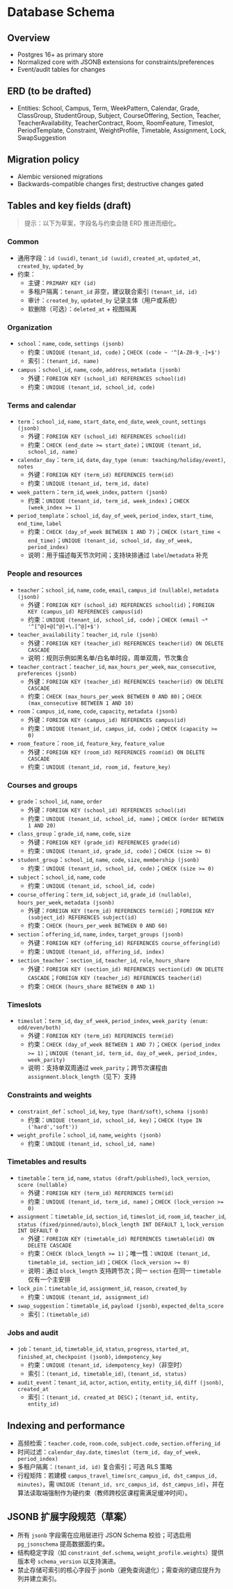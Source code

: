 # Database Schema

## Overview

- Postgres 16+ as primary store
- Normalized core with JSONB extensions for constraints/preferences
- Event/audit tables for changes

## ERD (to be drafted)

- Entities: School, Campus, Term, WeekPattern, Calendar, Grade, ClassGroup, StudentGroup, Subject, CourseOffering, Section, Teacher, TeacherAvailability, TeacherContract, Room, RoomFeature, Timeslot, PeriodTemplate, Constraint, WeightProfile, Timetable, Assignment, Lock, SwapSuggestion

## Migration policy

- Alembic versioned migrations
- Backwards-compatible changes first; destructive changes gated

## Tables and key fields (draft)

> 提示：以下为草案，字段名与约束会随 ERD 推进而细化。

### Common

- 通用字段：`id (uuid)`, `tenant_id (uuid)`, `created_at`, `updated_at`, `created_by`, `updated_by`
- 约束：
  - 主键：`PRIMARY KEY (id)`
  - 多租户隔离：`tenant_id` 非空，建议联合索引 `(tenant_id, id)`
  - 审计：`created_by`, `updated_by` 记录主体（用户或系统）
  - 软删除（可选）：`deleted_at` + 视图隔离

### Organization

- `school`：`name`, `code`, `settings (jsonb)`
  - 约束：`UNIQUE (tenant_id, code)`；`CHECK (code ~ '^[A-Z0-9_-]+$')`
  - 索引：`(tenant_id, name)`
- `campus`：`school_id`, `name`, `code`, `address`, `metadata (jsonb)`
  - 外键：`FOREIGN KEY (school_id) REFERENCES school(id)`
  - 约束：`UNIQUE (tenant_id, school_id, code)`

### Terms and calendar

- `term`：`school_id`, `name`, `start_date`, `end_date`, `week_count`, `settings (jsonb)`
  - 外键：`FOREIGN KEY (school_id) REFERENCES school(id)`
  - 约束：`CHECK (end_date >= start_date)`；`UNIQUE (tenant_id, school_id, name)`
- `calendar_day`：`term_id`, `date`, `day_type (enum: teaching/holiday/event)`, `notes`
  - 外键：`FOREIGN KEY (term_id) REFERENCES term(id)`
  - 约束：`UNIQUE (tenant_id, term_id, date)`
- `week_pattern`：`term_id`, `week_index`, `pattern (jsonb)`
  - 约束：`UNIQUE (tenant_id, term_id, week_index)`；`CHECK (week_index >= 1)`
- `period_template`：`school_id`, `day_of_week`, `period_index`, `start_time`, `end_time`, `label`
  - 约束：`CHECK (day_of_week BETWEEN 1 AND 7)`；`CHECK (start_time < end_time)`；`UNIQUE (tenant_id, school_id, day_of_week, period_index)`
  - 说明：用于描述每天节次时间；支持块排通过 `label`/`metadata` 补充

### People and resources

- `teacher`：`school_id`, `name`, `code`, `email`, `campus_id (nullable)`, `metadata (jsonb)`
  - 外键：`FOREIGN KEY (school_id) REFERENCES school(id)`；`FOREIGN KEY (campus_id) REFERENCES campus(id)`
  - 约束：`UNIQUE (tenant_id, school_id, code)`；`CHECK (email ~* '^[^@]+@[^@]+\.[^@]+$')`
- `teacher_availability`：`teacher_id`, `rule (jsonb)`
  - 外键：`FOREIGN KEY (teacher_id) REFERENCES teacher(id) ON DELETE CASCADE`
  - 说明：规则示例如黑名单/白名单时段，周单双周，节次集合
- `teacher_contract`：`teacher_id`, `max_hours_per_week`, `max_consecutive`, `preferences (jsonb)`
  - 外键：`FOREIGN KEY (teacher_id) REFERENCES teacher(id) ON DELETE CASCADE`
  - 约束：`CHECK (max_hours_per_week BETWEEN 0 AND 80)`；`CHECK (max_consecutive BETWEEN 1 AND 10)`
- `room`：`campus_id`, `name`, `code`, `capacity`, `metadata (jsonb)`
  - 外键：`FOREIGN KEY (campus_id) REFERENCES campus(id)`
  - 约束：`UNIQUE (tenant_id, campus_id, code)`；`CHECK (capacity >= 0)`
- `room_feature`：`room_id`, `feature_key`, `feature_value`
  - 外键：`FOREIGN KEY (room_id) REFERENCES room(id) ON DELETE CASCADE`
  - 约束：`UNIQUE (tenant_id, room_id, feature_key)`

### Courses and groups

- `grade`：`school_id`, `name`, `order`
  - 外键：`FOREIGN KEY (school_id) REFERENCES school(id)`
  - 约束：`UNIQUE (tenant_id, school_id, name)`；`CHECK (order BETWEEN 1 AND 20)`
- `class_group`：`grade_id`, `name`, `code`, `size`
  - 外键：`FOREIGN KEY (grade_id) REFERENCES grade(id)`
  - 约束：`UNIQUE (tenant_id, grade_id, code)`；`CHECK (size >= 0)`
- `student_group`：`school_id`, `name`, `code`, `size`, `membership (jsonb)`
  - 约束：`UNIQUE (tenant_id, school_id, code)`；`CHECK (size >= 0)`
- `subject`：`school_id`, `name`, `code`
  - 约束：`UNIQUE (tenant_id, school_id, code)`
- `course_offering`：`term_id`, `subject_id`, `grade_id (nullable)`, `hours_per_week`, `metadata (jsonb)`
  - 外键：`FOREIGN KEY (term_id) REFERENCES term(id)`；`FOREIGN KEY (subject_id) REFERENCES subject(id)`
  - 约束：`CHECK (hours_per_week BETWEEN 0 AND 60)`
- `section`：`offering_id`, `name`, `index`, `target_groups (jsonb)`
  - 外键：`FOREIGN KEY (offering_id) REFERENCES course_offering(id)`
  - 约束：`UNIQUE (tenant_id, offering_id, index)`
- `section_teacher`：`section_id`, `teacher_id`, `role`, `hours_share`
  - 外键：`FOREIGN KEY (section_id) REFERENCES section(id) ON DELETE CASCADE`；`FOREIGN KEY (teacher_id) REFERENCES teacher(id)`
  - 约束：`CHECK (hours_share BETWEEN 0 AND 1)`

### Timeslots

- `timeslot`：`term_id`, `day_of_week`, `period_index`, `week_parity (enum: odd/even/both)`
  - 外键：`FOREIGN KEY (term_id) REFERENCES term(id)`
  - 约束：`CHECK (day_of_week BETWEEN 1 AND 7)`；`CHECK (period_index >= 1)`；`UNIQUE (tenant_id, term_id, day_of_week, period_index, week_parity)`
  - 说明：支持单双周通过 `week_parity`；跨节次课程由 `assignment.block_length`（见下）支持

### Constraints and weights

- `constraint_def`：`school_id`, `key`, `type (hard/soft)`, `schema (jsonb)`
  - 约束：`UNIQUE (tenant_id, school_id, key)`；`CHECK (type IN ('hard','soft'))`
- `weight_profile`：`school_id`, `name`, `weights (jsonb)`
  - 约束：`UNIQUE (tenant_id, school_id, name)`

### Timetables and results

- `timetable`：`term_id`, `name`, `status (draft/published)`, `lock_version`, `score (nullable)`
  - 外键：`FOREIGN KEY (term_id) REFERENCES term(id)`
  - 约束：`UNIQUE (tenant_id, term_id, name)`；`CHECK (lock_version >= 0)`
- `assignment`：`timetable_id`, `section_id`, `timeslot_id`, `room_id`, `teacher_id`, `status (fixed/pinned/auto)`, `block_length INT DEFAULT 1`, `lock_version INT DEFAULT 0`
  - 外键：`FOREIGN KEY (timetable_id) REFERENCES timetable(id) ON DELETE CASCADE`
  - 约束：`CHECK (block_length >= 1)`；唯一性：`UNIQUE (tenant_id, timetable_id, section_id)`；`CHECK (lock_version >= 0)`
  - 说明：通过 `block_length` 支持跨节次；同一 `section` 在同一 `timetable` 仅有一个主安排
- `lock_pin`：`timetable_id`, `assignment_id`, `reason`, `created_by`
  - 约束：`UNIQUE (tenant_id, assignment_id)`
- `swap_suggestion`：`timetable_id`, `payload (jsonb)`, `expected_delta_score`
  - 索引：`(timetable_id)`

### Jobs and audit

- `job`：`tenant_id`, `timetable_id`, `status`, `progress`, `started_at`, `finished_at`, `checkpoint (jsonb)`, `idempotency_key`
  - 约束：`UNIQUE (tenant_id, idempotency_key)`（非空时）
  - 索引：`(tenant_id, timetable_id)`, `(tenant_id, status)`
- `audit_event`：`tenant_id`, `actor`, `action`, `entity`, `entity_id`, `diff (jsonb)`, `created_at`
  - 索引：`(tenant_id, created_at DESC)`；`(tenant_id, entity, entity_id)`

## Indexing and performance

- 高频检索：`teacher.code`, `room.code`, `subject.code`, `section.offering_id`
- 时间过滤：`calendar_day.date`, `timeslot (term_id, day_of_week, period_index)`
- 多租户隔离：`(tenant_id, id)` 复合索引；可选 RLS 策略
- 行程矩阵：若建模 `campus_travel_time(src_campus_id, dst_campus_id, minutes)`，需 `UNIQUE (tenant_id, src_campus_id, dst_campus_id)`，并在算法读取端强制作为硬约束（教师跨校区课程需满足缓冲时间）。

## JSONB 扩展字段规范（草案）

- 所有 `jsonb` 字段需在应用层进行 JSON Schema 校验；可选启用 `pg_jsonschema` 提高数据面约束。
- 结构稳定字段（如 `constraint_def.schema`, `weight_profile.weights`）提供版本号 `schema_version` 以支持演进。
- 禁止存储可索引的核心字段于 jsonb（避免查询退化）；需查询的键应提升为列并建立索引。
